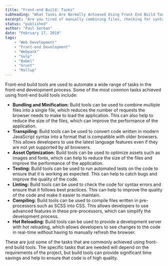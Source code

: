 ```yaml
---
title: "Front-end Build: Tasks"
subheading: "What Tasks Are Normally Achieved Using Front End Build Tools"
excerpt: "Are you tired of manually combining files, checking for syntax errors, or manually refreshing your browser during development? Front-end build tools can help solve these issues and streamline your development process. From bundling and minification to hot reloading, these tools can automate a wide range of tasks. They can even help optimize assets and run automated tests, ensuring your code is high quality and bug-free. Discover the benefits of using front-end build tools today."
status: "published"
author: "Paul Serban"
date: "February 17, 2019"
tags:
    - "Web Development"
    - "Front-end Development"
    - "Webpack"
    - "Gulp"
    - "Babel"
    - "Grunt"
    - "Rollup"
---
```


Front-end build tools are used to automate a wide range of tasks in the front-end development process. Some of the most common tasks achieved using front-end build tools include:

- **Bundling and Minification:** Build tools can be used to combine multiple files into a single file, which reduces the number of requests the browser needs to make to load the application. This can also help to reduce the size of the files, which can improve the performance of the application.
- **Transpiling:** Build tools can be used to convert code written in modern JavaScript syntax into a format that is compatible with older browsers. This allows developers to use the latest language features even if they are not yet supported by all browsers.
- **Asset Optimization:** Build tools can be used to optimize assets such as images and fonts, which can help to reduce the size of the files and improve the performance of the application.
- **Testing:** Build tools can be used to run automated tests on the code to ensure that it is working as expected. This can help to catch bugs and improve the quality of the code.
- **Linting:** Build tools can be used to check the code for syntax errors and ensure that it follows best practices. This can help to improve the quality of the code and make it easier to maintain.
- **Compiling:** Build tools can be used to compile files written in pre-processors such as SCSS into CSS. This allows developers to use advanced features in these pre-processors, which can simplify the development process.
- **Hot Reloading:** Build tools can be used to provide a development server with hot reloading, which allows developers to see changes to the code in real-time without having to manually refresh the browser.

These are just some of the tasks that are commonly achieved using front-end build tools. The specific tasks that are needed will depend on the requirements of the project, but build tools can provide significant time savings and help to ensure that code is of high quality.
